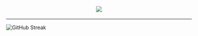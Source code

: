 <h1 align="center">
  <img src="https://readme-typing-svg.herokuapp.com?font=Inter&size=35&center=true&width=500&height=80&duration=3000&lines=Hey+there+:);I'm+Tim">
</h1>

---

![GitHub Streak](https://streak-stats.demolab.com?user=TimmieBimmie&theme=dark&hide_border=true&border_radius=5.5&date_format=j%20M%5B%20Y%5D&mode=weekly&card_width=500&card_height=300)
